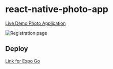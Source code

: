 # react-native-photo-app


[Live Demo Photo Application](https://youtu.be/Wri-7jYoA0Q)

![Registration page](./assets/images/registration-page.jpg)


## Deploy

[Link for Expo Go](https://expo.dev/@olgamykhailova/social-network?serviceType=classic)
